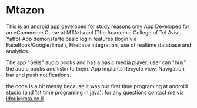 # Mtazon
This is an android app developed for study reasons only
App Developed for an eCommerce Curse at MTA-Israel (The Academic College of Tel Aviv-Yaffo)
App demonstarte basic login features (login via FaceBook/Google/Email), Firebase integration, use of realtime database and analytics.

The app "Sells" audio books and has a basic media player. user can "buy" the audio books and listin to them.
App implants Recycle view, Navigation bar and push notifications.

the code is a bit messy because it was our first time programing at android studio (and 1st time programing in java).
for any questions contact me via idoul@mta.co.il
